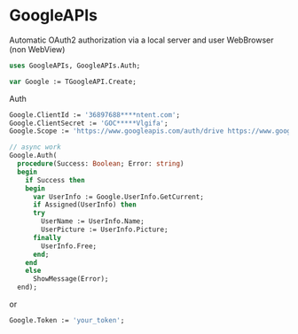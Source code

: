 # GoogleAPIs

Automatic OAuth2 authorization via a local server and user WebBrowser (non WebView)

```pascal
uses GoogleAPIs, GoogleAPIs.Auth;

var Google := TGoogleAPI.Create;
```

Auth
```pascal
Google.ClientId := '36897688****ntent.com';
Google.ClientSecret := 'GOC*****Vlgifa';
Google.Scope := 'https://www.googleapis.com/auth/drive https://www.googleapis.com/auth/userinfo.profile https://www.googleapis.com/auth/userinfo.email';

// async work
Google.Auth(
  procedure(Success: Boolean; Error: string)
  begin
    if Success then
    begin
      var UserInfo := Google.UserInfo.GetCurrent;
      if Assigned(UserInfo) then
      try
        UserName := UserInfo.Name;
        UserPicture := UserInfo.Picture;
      finally
        UserInfo.Free;
      end;
    end
    else
      ShowMessage(Error);
  end);
```

or

```pascal
Google.Token := 'your_token';
```
